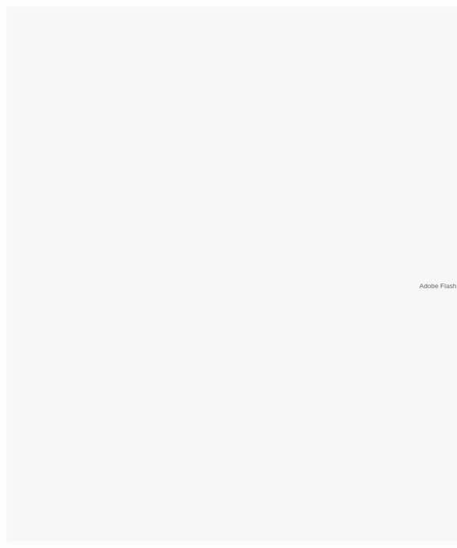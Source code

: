 <html><head><title>lanaplanet</title><style>
  body {
    margin: 0px; 
  }
</style>
</head><body><object width="1920" height="1080" id="content" type="application/x-shockwave-flash" data="https://assets.mspcdns.com/msp/94.1.3/main_20210317_104943.swf" tabindex="0" style="visibility: visible; display: block;"><param name="allowScriptAccess" value="always"><param name="allowFullScreen" value="true"><param name="wmode" value="opaque"></object></body></html>

